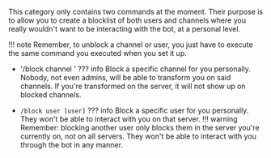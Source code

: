 This category only contains two commands at the moment. Their purpose is to allow
you to create a blocklist of both users and channels where you really wouldn't
want to be interacting with the bot, at a personal level.

!!! note
    Remember, to unblock a channel or user, you just have to execute the same
    command you executed when you set it up.

- '/block channel <channel>'
??? info
    Block a specific channel for you personally. Nobody, not even admins, will be
    able to transform you on said channels. If you're transformed on the server,
    it will not show up on blocked channels.

- `/block user [user]`
??? info
    Block a specific user for you personally. They won't be able to interact with
    you on that server.
    !!! warning
        Remember: blocking another user only blocks them in the server you're
        currently on, not on all servers.
    They won't be able to interact with you through the bot in any manner.